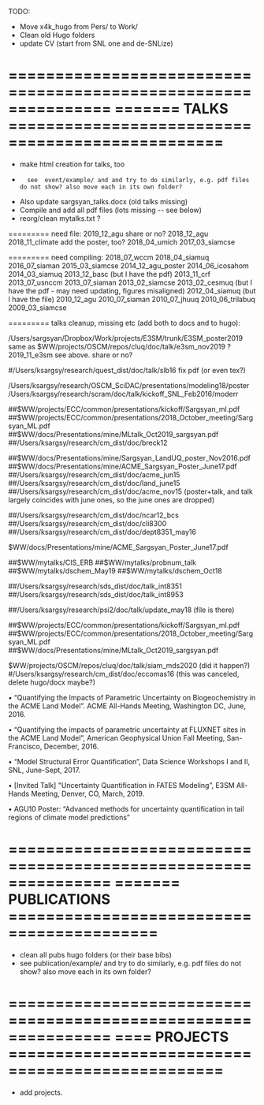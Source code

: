 TODO:

- Move x4k_hugo from Pers/ to Work/
- Clean old Hugo folders
- update CV (start from SNL one and de-SNLize)


===============================================================
======= TALKS =================================================
===============================================================


- make html creation for talks, too
-       see  event/example/ and and try to do similarly, e.g. pdf files do not show? also move each in its own folder?
- Also update sargsyan_talks.docx (old talks missing)
- Compile and add all pdf files (lots missing -- see below)
- reorg/clean mytalks.txt ?

=========
need file:
2019_12_agu share or no?
2018_12_agu 
2018_11_climate add the poster, too?
2018_04_umich 
2017_03_siamcse

=========
need compiling:
2018_07_wccm 
2018_04_siamuq
2016_07_siaman
2015_03_siamcse
2014_12_agu_poster
2014_06_icosahom
2014_03_siamuq
2013_12_basc (but I have the pdf)
2013_11_crf
2013_07_usnccm
2013_07_siaman
2013_02_siamcse
2013_02_cesmuq (but I have the pdf - may need updating, figures misaligned)
2012_04_siamuq (but I have the file)
2010_12_agu
2010_07_siaman
2010_07_jhuuq
2010_06_trilabuq
2009_03_siamcse


=========
talks cleanup, missing etc (add both to docs and to hugo):

/Users/sargsyan/Dropbox/Work/projects/E3SM/trunk/E3SM_poster2019 same as $WW/projects/OSCM/repos/cluq/doc/talk/e3sm_nov2019 ?
2019_11_e3sm see above. share or no?

#/Users/ksargsy/research/quest_dist/doc/talk/slb16 fix pdf (or even tex?)

/Users/ksargsy/research/OSCM_SciDAC/presentations/modeling18/poster 
/Users/ksargsy/research/scram/doc/talk/kickoff_SNL_Feb2016/moderr

##$WW/projects/ECC/common/presentations/kickoff/Sargsyan_ml.pdf
##$WW/projects/ECC/common/presentations/2018_October_meeting/Sargsyan_ML.pdf
##$WW/docs/Presentations/mine/MLtalk_Oct2019_sargsyan.pdf
##/Users/ksargsy/research/cm_dist/doc/breck12

##$WW/docs/Presentations/mine/Sargsyan_LandUQ_poster_Nov2016.pdf
##$WW/docs/Presentations/mine/ACME_Sargsyan_Poster_June17.pdf
##/Users/ksargsy/research/cm_dist/doc/acme_jun15
##/Users/ksargsy/research/cm_dist/doc/land_june15
##/Users/ksargsy/research/cm_dist/doc/acme_nov15 (poster+talk, and talk largely coincides with june ones, so the june ones are dropped)

##/Users/ksargsy/research/cm_dist/doc/ncar12_bcs
##/Users/ksargsy/research/cm_dist/doc/cli8300
##/Users/ksargsy/research/cm_dist/doc/dept8351_may16

$WW/docs/Presentations/mine/ACME_Sargsyan_Poster_June17.pdf

##$WW/mytalks/CIS_ERB
##$WW/mytalks/probnum_talk
##$WW/mytalks/dschem_May19
##$WW/mytalks/dschem_Oct18

##/Users/ksargsy/research/sds_dist/doc/talk_int8351
##/Users/ksargsy/research/sds_dist/doc/talk_int8953

##/Users/ksargsy/research/psi2/doc/talk/update_may18 (file is there)

##$WW/projects/ECC/common/presentations/kickoff/Sargsyan_ml.pdf
##$WW/projects/ECC/common/presentations/2018_October_meeting/Sargsyan_ML.pdf
##$WW/docs/Presentations/mine/MLtalk_Oct2019_sargsyan.pdf


$WW/projects/OSCM/repos/cluq/doc/talk/siam_mds2020 (did it happen?)
#/Users/ksargsy/research/cm_dist/doc/eccomas16 (this was canceled, delete hugo/docx maybe?)

•	“Quantifying the Impacts of Parametric Uncertainty on Biogeochemistry in the ACME Land Model”. ACME All-Hands Meeting, Washington DC, June, 2016.

•	“Quantifying the impacts of parametric uncertainty at FLUXNET sites in the ACME Land Model”, American Geophysical Union Fall Meeting, San-Francisco, December, 2016.

•	“Model Structural Error Quantification”, Data Science Workshops I and II, SNL, June-Sept, 2017.

•	[Invited Talk] "Uncertainty Quantification in FATES Modeling”, E3SM All-Hands Meeting, Denver, CO, March, 2019.

•	AGU10 Poster: “Advanced methods for uncertainty quantification in tail regions of climate model predictions”


===============================================================
======= PUBLICATIONS ==========================================
===============================================================

- clean all pubs hugo folders (or their base bibs)
- see publication/example/ and try to do similarly, e.g. pdf files do not show? also move each in its own folder?




===============================================================
==== PROJECTS =================================================
===============================================================


- add projects.
